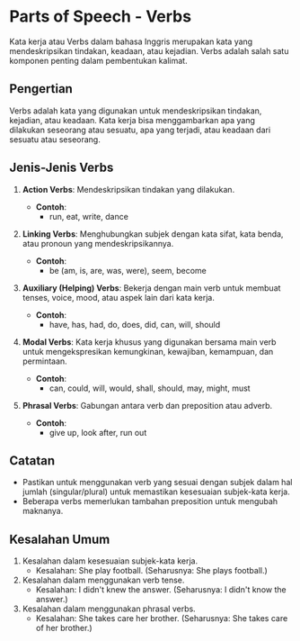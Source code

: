 # Parts of Speech - Verbs

Kata kerja atau Verbs dalam bahasa Inggris merupakan kata yang mendeskripsikan tindakan, keadaan, atau kejadian. Verbs adalah salah satu komponen penting dalam pembentukan kalimat.

## Pengertian

Verbs adalah kata yang digunakan untuk mendeskripsikan tindakan, kejadian, atau keadaan. Kata kerja bisa menggambarkan apa yang dilakukan seseorang atau sesuatu, apa yang terjadi, atau keadaan dari sesuatu atau seseorang.

## Jenis-Jenis Verbs

1. **Action Verbs**: Mendeskripsikan tindakan yang dilakukan.
   - **Contoh**:
     - run, eat, write, dance

2. **Linking Verbs**: Menghubungkan subjek dengan kata sifat, kata benda, atau pronoun yang mendeskripsikannya.
   - **Contoh**:
     - be (am, is, are, was, were), seem, become

3. **Auxiliary (Helping) Verbs**: Bekerja dengan main verb untuk membuat tenses, voice, mood, atau aspek lain dari kata kerja.
   - **Contoh**:
     - have, has, had, do, does, did, can, will, should

4. **Modal Verbs**: Kata kerja khusus yang digunakan bersama main verb untuk mengekspresikan kemungkinan, kewajiban, kemampuan, dan permintaan.
   - **Contoh**:
     - can, could, will, would, shall, should, may, might, must

5. **Phrasal Verbs**: Gabungan antara verb dan preposition atau adverb.
   - **Contoh**:
     - give up, look after, run out

## Catatan

- Pastikan untuk menggunakan verb yang sesuai dengan subjek dalam hal jumlah (singular/plural) untuk memastikan kesesuaian subjek-kata kerja.
- Beberapa verbs memerlukan tambahan preposition untuk mengubah maknanya.
  
## Kesalahan Umum

1. Kesalahan dalam kesesuaian subjek-kata kerja.
   - Kesalahan: She play football. (Seharusnya: She plays football.)
2. Kesalahan dalam menggunakan verb tense.
   - Kesalahan: I didn't knew the answer. (Seharusnya: I didn't know the answer.)
3. Kesalahan dalam menggunakan phrasal verbs.
   - Kesalahan: She takes care her brother. (Seharusnya: She takes care of her brother.)

